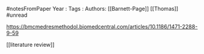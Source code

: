 #notesFromPaper
Year   :
Tags   :
Authors: [[Barnett-Page]] [[Thomas]]
#unread

https://bmcmedresmethodol.biomedcentral.com/articles/10.1186/1471-2288-9-59

[[literature review]]
